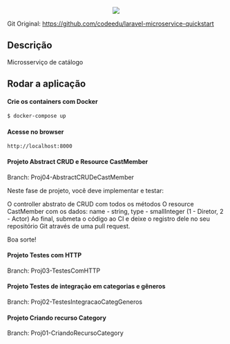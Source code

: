 <p align="center">
  <a href="http://nestjs.com/" target="blank"><img src="http://maratona.fullcycle.com.br/public/img/logo-maratona.png"/></a>
</p>

<p>Git Original: <a href="https://github.com/codeedu/laravel-microservice-quickstart" target="blank">https://github.com/codeedu/laravel-microservice-quickstart</a></p>

## Descrição

Microsserviço de catálogo

## Rodar a aplicação

#### Crie os containers com Docker

```bash
$ docker-compose up
```

#### Acesse no browser

```
http://localhost:8000
```


#### Projeto Abstract CRUD e Resource CastMember
Branch: Proj04-AbstractCRUDeCastMember

Neste fase de projeto, você deve implementar e testar:

O controller abstrato de CRUD com todos os métodos
O resource CastMember com os dados: name - string, type - smallInteger (1 - Diretor, 2 - Actor)
Ao final, submeta o código ao CI e deixe o registro dele no seu repositório Git através de uma pull request.

Boa sorte!

#### Projeto Testes com HTTP
Branch: Proj03-TestesComHTTP

#### Projeto Testes de integração em categorias e gêneros
Branch: Proj02-TestesIntegracaoCategGeneros

#### Projeto Criando recurso Category
Branch: Proj01-CriandoRecursoCategory

